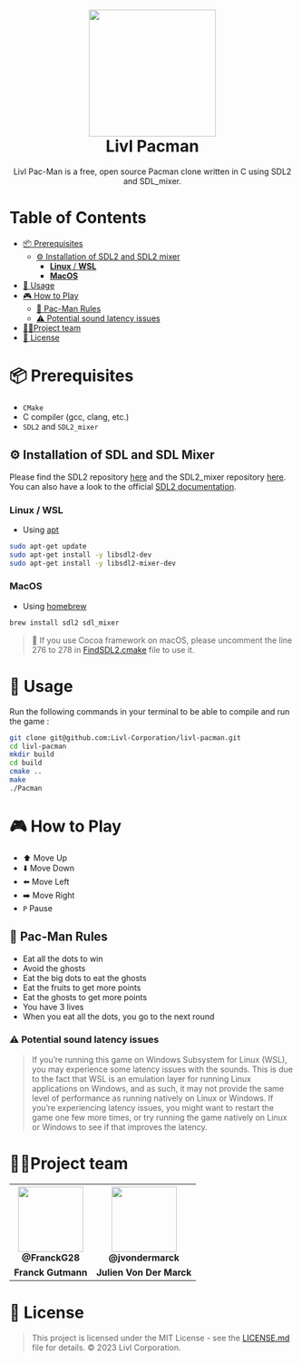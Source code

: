 <h1 align="center"><img src="https://github.com/Livl-Corporation/livl-pacman/assets/62793491/57617b44-13eb-4680-a742-07753d40e0ce" width="224px"/><br/>  
  Livl Pacman
</h1>  
<p align="center">Livl Pac-Man is a free, open source Pacman clone written in C using SDL2 and SDL_mixer.</p>  

# Table of Contents

- [📦 Prerequisites](#-prerequisites)
    - [⚙️ Installation of SDL2 and SDL2 mixer](#-installation-of-sdl2-and-sdl2-mixer)
        - [**Linux** / **WSL**](#linux--wsl)
        - [**MacOS**](#macos)
- [🚀 Usage](#-usage)
- [🎮 How to Play](#-how-to-play)
    - [📝 Pac-Man Rules](#-pac-man-rules)
    - [⚠️ Potential sound latency issues](#-potential-sound-latency-issues)
- [🧍🏽Project team](#project-team)
- [📝 License](#-license)

# 📦 Prerequisites
- `CMake`
- C compiler (gcc, clang, etc.)
- `SDL2` and `SDL2_mixer`

## ⚙️ Installation of SDL and SDL Mixer

Please find the SDL2 repository [here](https://github.com/libsdl-org/SDL) and the SDL2_mixer repository [here](https://github.com/libsdl-org/SDL_mixer).
You can also have a look to the official [SDL2 documentation](https://wiki.libsdl.org/Installation).

### **Linux** / **WSL**

- Using [apt](https://doc.ubuntu-fr.org/apt)

```bash
sudo apt-get update
sudo apt-get install -y libsdl2-dev
sudo apt-get install -y libsdl2-mixer-dev
```

### **MacOS**

- Using [homebrew](https://brew.sh/index_fr)

```bash
brew install sdl2 sdl_mixer 
```

> 💭 If you use Cocoa framework on macOS, please uncomment the line 276 to 278 in [FindSDL2.cmake](modules/FindSDL2.cmake) file to use it.


# 🚀 Usage

Run the following commands in your terminal to be able to compile and run the game :

```bash
git clone git@github.com:Livl-Corporation/livl-pacman.git
cd livl-pacman
mkdir build
cd build
cmake ..
make
./Pacman
```

# 🎮 How to Play

- ⬆️ Move Up
- ⬇️ Move Down
- ⬅️ Move Left
- ➡️ Move Right
- `P` Pause

## 📝 Pac-Man Rules

- Eat all the dots to win
- Avoid the ghosts
- Eat the big dots to eat the ghosts
- Eat the fruits to get more points
- Eat the ghosts to get more points
- You have 3 lives
- When you eat all the dots, you go to the next round

### ⚠️ Potential sound latency issues

> If you’re running this game on Windows Subsystem for Linux (WSL), you may experience some latency issues with the sounds.
This is due to the fact that WSL is an emulation layer for running Linux applications on Windows, and as such, it may not provide the same level of performance as running natively on Linux or Windows.
If you’re experiencing latency issues, you might want to restart the game one few more times, or try running the game natively on Linux or Windows to see if that improves the latency.

# **🧍🏽Project team**

<table align="center">
    <tr>
        <th><img src="https://avatars.githubusercontent.com/u/19238963?v=4?v=4?size=115" width="115"><br><strong>@FranckG28</strong></th>
        <th><img src="https://avatars.githubusercontent.com/u/62793491?v=4?size=115" width="115"><br><strong>@jvondermarck</strong></th>
    </tr>
    <tr align="center">
        <td><b>Franck Gutmann</b></td>
        <td><b>Julien Von Der Marck</b></td>
    </tr>
</table>

# 📝 License

> This project is licensed under the MIT License - see the [LICENSE.md](LICENSE) file for details. © 2023 Livl Corporation.
